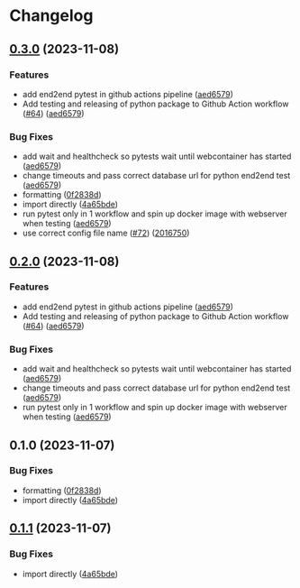 # Changelog

## [0.3.0](https://github.com/wolkwork/data-management-suite/compare/deltares_datasuite-v0.2.0...deltares_datasuite-v0.3.0) (2023-11-08)


### Features

* add end2end pytest in github actions pipeline ([aed6579](https://github.com/wolkwork/data-management-suite/commit/aed657943cf66dbc483e2a7c26428f1bd0655d74))
* Add testing and releasing of python package to Github Action workflow ([#64](https://github.com/wolkwork/data-management-suite/issues/64)) ([aed6579](https://github.com/wolkwork/data-management-suite/commit/aed657943cf66dbc483e2a7c26428f1bd0655d74))


### Bug Fixes

* add wait and healthcheck so pytests wait until webcontainer has started ([aed6579](https://github.com/wolkwork/data-management-suite/commit/aed657943cf66dbc483e2a7c26428f1bd0655d74))
* change timeouts and pass correct database url for python end2end test ([aed6579](https://github.com/wolkwork/data-management-suite/commit/aed657943cf66dbc483e2a7c26428f1bd0655d74))
* formatting ([0f2838d](https://github.com/wolkwork/data-management-suite/commit/0f2838d65a60ab963efdd0504af1a69598b8f52c))
* import directly ([4a65bde](https://github.com/wolkwork/data-management-suite/commit/4a65bdec8e52c64965271e970d48408b45621d84))
* run pytest only in 1 workflow and spin up docker image with webserver when testing ([aed6579](https://github.com/wolkwork/data-management-suite/commit/aed657943cf66dbc483e2a7c26428f1bd0655d74))
* use correct config file name ([#72](https://github.com/wolkwork/data-management-suite/issues/72)) ([2016750](https://github.com/wolkwork/data-management-suite/commit/2016750fd023c604abab1a217fd1681c10e47b1b))

## [0.2.0](https://github.com/wolkwork/data-management-suite/compare/deltares-datasuite-v0.1.0...deltares-datasuite-v0.2.0) (2023-11-08)


### Features

* add end2end pytest in github actions pipeline ([aed6579](https://github.com/wolkwork/data-management-suite/commit/aed657943cf66dbc483e2a7c26428f1bd0655d74))
* Add testing and releasing of python package to Github Action workflow ([#64](https://github.com/wolkwork/data-management-suite/issues/64)) ([aed6579](https://github.com/wolkwork/data-management-suite/commit/aed657943cf66dbc483e2a7c26428f1bd0655d74))


### Bug Fixes

* add wait and healthcheck so pytests wait until webcontainer has started ([aed6579](https://github.com/wolkwork/data-management-suite/commit/aed657943cf66dbc483e2a7c26428f1bd0655d74))
* change timeouts and pass correct database url for python end2end test ([aed6579](https://github.com/wolkwork/data-management-suite/commit/aed657943cf66dbc483e2a7c26428f1bd0655d74))
* run pytest only in 1 workflow and spin up docker image with webserver when testing ([aed6579](https://github.com/wolkwork/data-management-suite/commit/aed657943cf66dbc483e2a7c26428f1bd0655d74))

## 0.1.0 (2023-11-07)


### Bug Fixes

* formatting ([0f2838d](https://github.com/wolkwork/data-management-suite/commit/0f2838d65a60ab963efdd0504af1a69598b8f52c))
* import directly ([4a65bde](https://github.com/wolkwork/data-management-suite/commit/4a65bdec8e52c64965271e970d48408b45621d84))

## [0.1.1](https://github.com/wolkwork/data-management-suite/compare/v0.1.0...v0.1.1) (2023-11-07)


### Bug Fixes

* import directly ([4a65bde](https://github.com/wolkwork/data-management-suite/commit/4a65bdec8e52c64965271e970d48408b45621d84))
